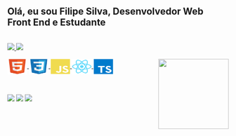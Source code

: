 ## Olá, eu sou Filipe Silva, Desenvolvedor Web Front End e Estudante

<!--
- 🔭 I’m currently working on ...
- 🌱 I’m currently learning ...
- 👯 I’m looking to collaborate on ...
- 🤔 I’m looking for help with ...
- 💬 Ask me about ...
- 📫 How to reach me: ...
- 😄 Pronouns: ...
- ⚡ Fun fact: ...
-->

<div style="display: inline_block"><br>
  <a href="github.com/filipe5g">
  <img height="180em" src="https://github-readme-stats.vercel.app/api?username=filipe5g&show_icons=true&theme=dark&include_all_commits=true&count_private=true"/>
  <img height="180em" src="https://github-readme-stats.vercel.app/api/top-langs/?username=filipe5g&layout=compact&langs_count=16&theme=dark"/>
</div>

<div style="display: inline_block"><br>
  <img align="center" alt="FiLiPe-HTML" height="35" width="45" src="https://raw.githubusercontent.com/devicons/devicon/master/icons/html5/html5-original.svg">
  <img align="center" alt="FiLiPe-CSS" height="35" width="45" src="https://raw.githubusercontent.com/devicons/devicon/master/icons/css3/css3-original.svg">
  <img align="center" alt="FiLiPe-Js" height="35" width="45" src="https://raw.githubusercontent.com/devicons/devicon/master/icons/javascript/javascript-plain.svg">
  <img align="center" alt="FiLiPe-React" height="35" width="45" src="https://raw.githubusercontent.com/devicons/devicon/master/icons/react/react-original.svg">
  <img align="center" alt="FiLiPe-Ts" height="35" width="45" src="https://raw.githubusercontent.com/devicons/devicon/master/icons/typescript/typescript-plain.svg">
  <img align="right" src="https://i.pinimg.com/236x/e3/41/50/e34150ff1c06dafe0a8ef9780bf476d8.jpg" height="160" width="160" />
</div>

## 

<div style="display: inline_block"><br>
  <a href="https://instagram.com/none" target="_blank"><img src="https://img.shields.io/badge/-Instagram-%23E4405F?style=for-the-badge&logo=instagram&logoColor=white" target="_blank"></a>
 <a href="https://discord.gg/wagxzStdcR" target="_blank"><img src="https://img.shields.io/badge/Discord-7289DA?style=for-the-badge&logo=discord&logoColor=white" target="_blank"></a> 
  <a href="https://www.linkedin.com/in/rafaella-ballerini-45875016a" target="_blank"><img src="https://img.shields.io/badge/-LinkedIn-%230077B5?style=for-the-badge&logo=linkedin&logoColor=white" target="_blank"></a> 
</div>
